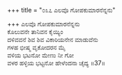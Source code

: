 +++
title = "೦೩೭ ಎಲವೊ ಗೋಪಕುಮಾರನೆನ್ನನು"

+++
ಎಲವೊ ಗೋಪಕುಮಾರನೆನ್ನನು  
ಕೊಲುವನೇ ತಾನಿವನ ಕೈಯ್ಯಿಂ  
ದಳಿವವನೆ ಶಿವ ಶಿವ ವಿಕಾರಿಯನೇನ ಮಾಡುವೆನು  
ಗಳಹ ಭೀಷ್ಮ ವೃಕೋದರನ ಮೈ  
ವಳಿಯ ಭಟನೋ ಮೇಣು ನೀ ಗೋ  
ವಳರ ಹಳ್ಳಿಯ ಭಟ್ಟನೋ ಹೇಳೆಂದನಾ ಚೈದ್ಯ    ॥37॥